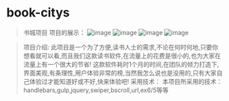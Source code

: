 # book-citys
>书城项目
>项目的展示：
![image](https://typeofyh.github.io/bookCitys/page/home.png)
![image](https://typeofyh.github.io/bookCitys/page/search.png)
![image](https://typeofyh.github.io/bookCitys/page/detail.png)
![image](https://typeofyh.github.io/bookCitys/page/read.png)

>项目介绍:
>此项目是一个为了方便,读书人士的需求,不论在何时何地,只要你想看就可以看,而且我们这款读书软件,在流量上的花费是很小的,也为大家在流量上有一个很大的节省!
>这款软件耗时1个月的时间,在团队的倾力打造下,界面美观,有条理性,用户体验非常的榜,当然我怎么说也是没用的,只有大家自己体验过才能知道好或不好,快来体验吧!
>采用技术：
> 本项目所采用的技术：handlebars,gulp,jquery,swiper,bscroll,url,ex6/5等等
